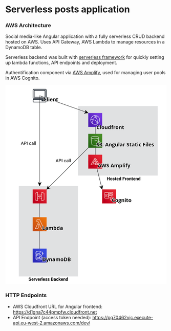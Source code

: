 # Serverless posts application

### AWS Architecture
Social media-like Angular application with a fully serverless CRUD backend hosted on AWS. Uses API Gateway, AWS Lambda to manage resources in a DynamoDB table.

Serverless backend was built with [serverless framework](https://github.com/serverless/serverless) for quickly setting up lambda functions, API endpoints and deployment.

Authentification component via [AWS Amplify](https://github.com/aws-amplify/amplify-js), used for managing user pools in AWS Cognito.

![img not found](img/architecture.png)


### HTTP Endpoints

* AWS Cloudfront URL for Angular frontend: https://d1gna7c44pmpfw.cloudfront.net
* API Endpoint (access token needed): https://pg70462vjc.execute-api.eu-west-2.amazonaws.com/dev/
